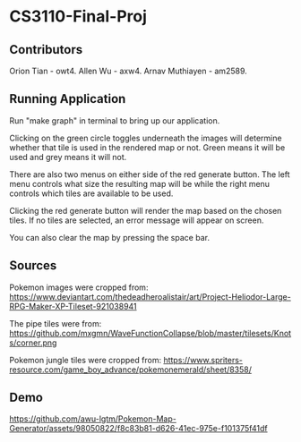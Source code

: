# CS3110-Final-Proj

## Contributors
Orion Tian - owt4. 
Allen Wu - axw4. 
Arnav Muthiayen - am2589. 

## Running Application
Run "make graph" in terminal to bring up our application. 

Clicking on the green circle toggles underneath the images will determine whether 
that tile is used in the rendered map or not. Green means it will be used and 
grey means it will not.

There are also two menus on either side of the red generate button. The left menu
controls what size the resulting map will be while the right menu controls which
tiles are available to be used. 

Clicking the red generate button will render the map based on the chosen tiles. 
If no tiles are selected, an error message will appear on screen.

You can also clear the map by pressing the space bar. 

## Sources
Pokemon images were cropped from: 
https://www.deviantart.com/thedeadheroalistair/art/Project-Heliodor-Large-RPG-Maker-XP-Tileset-921038941 

The pipe tiles were from: 
https://github.com/mxgmn/WaveFunctionCollapse/blob/master/tilesets/Knots/corner.png 

Pokemon jungle tiles were cropped from: 
https://www.spriters-resource.com/game_boy_advance/pokemonemerald/sheet/8358/ 

## Demo


https://github.com/awu-lgtm/Pokemon-Map-Generator/assets/98050822/f8c83b81-d626-41ec-975e-f101375f41df

